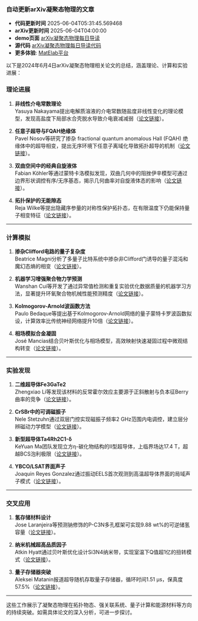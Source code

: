 ### 自动更新arXiv凝聚态物理的文章
  - **代码更新时间** 2025-06-04T05:31:45.569468
  - **arXiv更新时间** 2025-06-04T04:00:00
  - **demo页面** [arXiv凝聚态物理每日导读](https://iopwsy.github.io/arXiv_cond-mat/)
  - **源代码** [arXiv凝聚态物理每日导读代码](https://github.com/iopwsy/arXiv_cond-mat/)
  - **更多体验**: [MatElab平台](https://in.iphy.ac.cn/eln/#/recday)

以下是2024年6月4日arXiv凝聚态物理相关论文的总结，涵盖理论、计算和实验进展：

### 理论进展
1. **非线性介电常数理论**  
   Yasuya Nakayama提出电解质溶液的介电常数随盐度非线性变化的理论模型，发现高盐度下局部水合壳脱水导致介电衰减减弱（[论文链接](https://arxiv.org/abs/2506.01990)）。

2. **任意子超导与FQAH绝缘体**  
   Pavel Nosov等研究了掺杂 fractional quantum anomalous Hall (FQAH) 绝缘体中的超导相变，提出无序环境下任意子离域化导致拓扑超导的机制（[论文链接](https://arxiv.org/abs/2506.02108)）。

3. **双曲空间中的经典自旋液体**  
   Fabian Köhler等通过蒙特卡洛模拟发现，双曲几何中的阻挫伊辛模型可通过边界形状调控有序/无序基态，揭示几何曲率对自旋液体态的影响（[论文链接](https://arxiv.org/abs/2506.02113)）。

4. **拓扑保护的无能隙态**  
   Reja Wilke等提出隐藏序参量的对称性保护拓扑态，在有限温度下仍能保持量子相变特征（[论文链接](https://arxiv.org/abs/2506.03146)）。

---

### 计算模拟
1. **掺杂Clifford电路的量子复杂度**  
   Beatrice Magni分析了多量子比特系统中掺杂非Clifford门诱导的量子混沌和魔幻态熵的相变（[论文链接](https://arxiv.org/abs/2506.02127)）。

2. **机器学习增强聚合物力学预测**  
   Wanshan Cui等开发了通过异常值检测和重复实验优化数据质量的机器学习方法，显著提升环氧聚合物机械性能预测精度（[论文链接](https://arxiv.org/abs/2506.01994)）。

3. **Kolmogorov-Arnold波函数方法**  
   Paulo Bedaque等提出基于Kolmogorov-Arnold网络的量子蒙特卡罗波函数拟设，计算效率比传统神经网络提升10倍（[论文链接](https://arxiv.org/abs/2506.02171)）。

4. **相场模拟合金凝固**  
   José Mancias结合贝叶斯优化与相场模型，高效映射快速凝固过程中微观结构转变（[论文链接](https://arxiv.org/abs/2505.07752)）。

---

### 实验发现
1. **二维超导体Fe3GaTe2**  
   Zhengxiao Li等发现该材料的反常霍尔效应主要源于正斜散射与负本征Berry曲率的竞争（[论文链接](https://arxiv.org/abs/2506.02152)）。

2. **CrSBr中的可调磁振子**  
   Nele Stetzuhn通过双层门控实现磁振子频率2 GHz范围内电调控，建立层分辨磁动力学模型（[论文链接](https://arxiv.org/abs/2506.02185)）。

3. **新型超导体Ta4Rh2C1-δ**  
   KeYuan Ma团队发现立方η-碳化物结构的II型超导体，上临界场达17.4 T，超越BCS泡利极限（[论文链接](https://arxiv.org/abs/2506.02209)）。

4. **YBCO/LSAT界面声子**  
   Joaquin Reyes Gonzalez通过振动EELS首次观测到高温超导体界面的局域声子模式（[论文链接](https://arxiv.org/abs/2506.02237)）。

---

### 交叉应用
1. **氢存储材料设计**  
   Jose Laranjeira等预测钠修饰的P-C3N多孔框架可实现9.88 wt%的可逆储氢容量（[论文链接](https://arxiv.org/abs/2506.02374)）。

2. **纳米机械超高品质因子**  
   Atkin Hyatt通过贝叶斯优化设计Si3N4纳米带，实现室温下Q值超1亿的扭转模式（[论文链接](https://arxiv.org/abs/2506.02325)）。

3. **量子存储器突破**  
   Aleksei Matanin报道超导随机存取量子存储器，循环时间1.51 μs，保真度57.5%（[论文链接](https://arxiv.org/abs/2506.02570)）。

---

这些工作展示了凝聚态物理在拓扑物态、强关联系统、量子计算和能源材料等方向的持续突破。如需具体论文的深入分析，可进一步探讨。